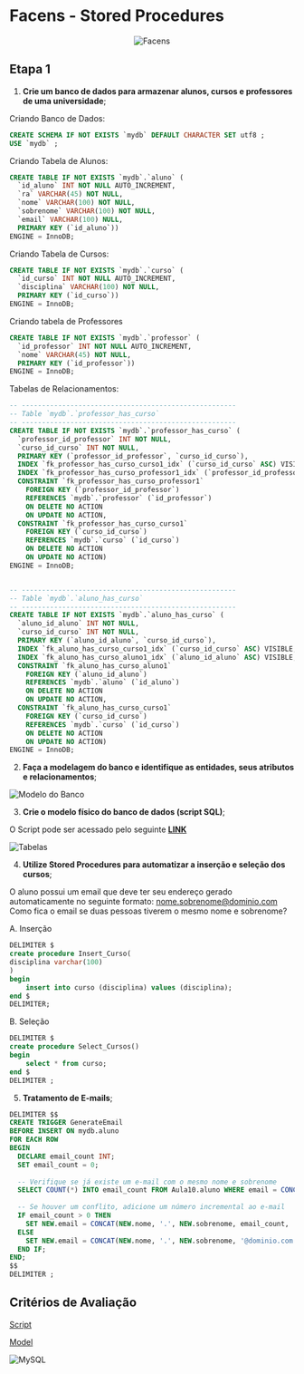 # Facens - Stored Procedures

<div align="center">
	
![Facens](https://mlogu6g7z5ex.i.optimole.com/cb:RF8R~518a6/w:500/h:159/q:90/ig:avif/https://facens.br/wp-content/uploads/2021/03/logo-f-b.png)

</div>

## Etapa 1

1. **Crie um banco de dados para armazenar alunos, cursos e professores de uma
universidade**;

Criando Banco de Dados:

```SQL
CREATE SCHEMA IF NOT EXISTS `mydb` DEFAULT CHARACTER SET utf8 ;
USE `mydb` ;
```

Criando Tabela de Alunos:

```SQL
CREATE TABLE IF NOT EXISTS `mydb`.`aluno` (
  `id_aluno` INT NOT NULL AUTO_INCREMENT,
  `ra` VARCHAR(45) NOT NULL,
  `nome` VARCHAR(100) NOT NULL,
  `sobrenome` VARCHAR(100) NOT NULL,
  `email` VARCHAR(100) NULL,
  PRIMARY KEY (`id_aluno`))
ENGINE = InnoDB;
```

Criando Tabela de Cursos:

```SQL
CREATE TABLE IF NOT EXISTS `mydb`.`curso` (
  `id_curso` INT NOT NULL AUTO_INCREMENT,
  `disciplina` VARCHAR(100) NOT NULL,
  PRIMARY KEY (`id_curso`))
ENGINE = InnoDB;
```

Criando tabela de Professores

```SQL
CREATE TABLE IF NOT EXISTS `mydb`.`professor` (
  `id_professor` INT NOT NULL AUTO_INCREMENT,
  `nome` VARCHAR(45) NOT NULL,
  PRIMARY KEY (`id_professor`))
ENGINE = InnoDB;
```

Tabelas de Relacionamentos:

```SQL
-- -----------------------------------------------------
-- Table `mydb`.`professor_has_curso`
-- -----------------------------------------------------
CREATE TABLE IF NOT EXISTS `mydb`.`professor_has_curso` (
  `professor_id_professor` INT NOT NULL,
  `curso_id_curso` INT NOT NULL,
  PRIMARY KEY (`professor_id_professor`, `curso_id_curso`),
  INDEX `fk_professor_has_curso_curso1_idx` (`curso_id_curso` ASC) VISIBLE,
  INDEX `fk_professor_has_curso_professor1_idx` (`professor_id_professor` ASC) VISIBLE,
  CONSTRAINT `fk_professor_has_curso_professor1`
    FOREIGN KEY (`professor_id_professor`)
    REFERENCES `mydb`.`professor` (`id_professor`)
    ON DELETE NO ACTION
    ON UPDATE NO ACTION,
  CONSTRAINT `fk_professor_has_curso_curso1`
    FOREIGN KEY (`curso_id_curso`)
    REFERENCES `mydb`.`curso` (`id_curso`)
    ON DELETE NO ACTION
    ON UPDATE NO ACTION)
ENGINE = InnoDB;


-- -----------------------------------------------------
-- Table `mydb`.`aluno_has_curso`
-- -----------------------------------------------------
CREATE TABLE IF NOT EXISTS `mydb`.`aluno_has_curso` (
  `aluno_id_aluno` INT NOT NULL,
  `curso_id_curso` INT NOT NULL,
  PRIMARY KEY (`aluno_id_aluno`, `curso_id_curso`),
  INDEX `fk_aluno_has_curso_curso1_idx` (`curso_id_curso` ASC) VISIBLE,
  INDEX `fk_aluno_has_curso_aluno1_idx` (`aluno_id_aluno` ASC) VISIBLE,
  CONSTRAINT `fk_aluno_has_curso_aluno1`
    FOREIGN KEY (`aluno_id_aluno`)
    REFERENCES `mydb`.`aluno` (`id_aluno`)
    ON DELETE NO ACTION
    ON UPDATE NO ACTION,
  CONSTRAINT `fk_aluno_has_curso_curso1`
    FOREIGN KEY (`curso_id_curso`)
    REFERENCES `mydb`.`curso` (`id_curso`)
    ON DELETE NO ACTION
    ON UPDATE NO ACTION)
ENGINE = InnoDB;
```

2. **Faça a modelagem do banco e identifique as entidades, seus atributos e relacionamentos**;

![Modelo do Banco](https://github.com/WilliamVSan/Facens/assets/86013044/f2c3c80a-c762-4267-aa49-0f693e4868f2)

3. **Crie o modelo físico do banco de dados (script SQL)**;

O Script pode ser acessado pelo seguinte [**LINK**](https://github.com/WilliamVSan/Facens/blob/main/Banco%20de%20Dados/AC2/Stored%20Procedures/stored_procedures.sql)

![Tabelas](https://github.com/WilliamVSan/Facens/assets/86013044/f5581314-bd96-4482-a8b2-5dd6d23cd90d)

4. **Utilize Stored Procedures para automatizar a inserção e seleção dos cursos**;
   
  O aluno possui um email que deve ter seu endereço gerado automaticamente no seguinte formato:
  nome.sobrenome@dominio.com
  Como fica o email se duas pessoas tiverem o mesmo nome e sobrenome?

A. Inserção

```SQL
DELIMITER $
create procedure Insert_Curso(
disciplina varchar(100)
)
begin 
	insert into curso (disciplina) values (disciplina);
end $
DELIMITER;
```

B. Seleção

```SQL
DELIMITER $
create procedure Select_Cursos()
begin
	select * from curso;
end $
DELIMITER ;
```

5. **Tratamento de E-mails**;

```SQL
DELIMITER $$
CREATE TRIGGER GenerateEmail
BEFORE INSERT ON mydb.aluno
FOR EACH ROW
BEGIN
  DECLARE email_count INT;
  SET email_count = 0;
  
  -- Verifique se já existe um e-mail com o mesmo nome e sobrenome
  SELECT COUNT(*) INTO email_count FROM Aula10.aluno WHERE email = CONCAT(NEW.nome, '.', NEW.sobrenome, '@dominio.com');
  
  -- Se houver um conflito, adicione um número incremental ao e-mail
  IF email_count > 0 THEN
    SET NEW.email = CONCAT(NEW.nome, '.', NEW.sobrenome, email_count, '@dominio.com');
  ELSE
    SET NEW.email = CONCAT(NEW.nome, '.', NEW.sobrenome, '@dominio.com');
  END IF;
END;
$$
DELIMITER ;
```

## Critérios de Avaliação

[Script](https://github.com/WilliamVSan/Facens/blob/main/Banco%20de%20Dados/AC2/Alunos%20e%20Cidades/script_cidades.sql](https://github.com/WilliamVSan/Facens/blob/main/Banco%20de%20Dados/AC2/Stored%20Procedures/stored_procedures.sql)https://github.com/WilliamVSan/Facens/blob/main/Banco%20de%20Dados/AC2/Stored%20Procedures/stored_procedures.sql)

[Model](https://github.com/WilliamVSan/Facens/blob/main/Banco%20de%20Dados/AC2/Stored%20Procedures/stored_model.mwb)

![MySQL](https://github.com/WilliamVSan/Facens/assets/86013044/7e396c8b-cbab-4beb-9c72-82fb586e0c53)

